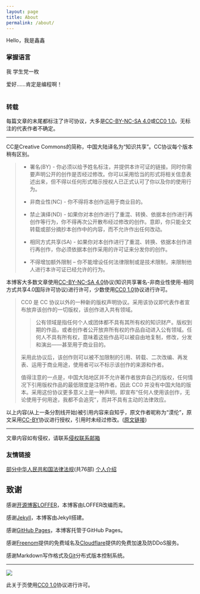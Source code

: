 ```yaml
---
layout: page
title: About
permalink: /about/
---
```


Hello，我是鑫鑫

### 掌握语言

我 学生党一枚

爱好……肯定是编程啊！

# 

### 转载

每篇文章的末尾都标注了许可协议，大多是[CC-BY-NC-SA 4.0](https://creativecommons.org/licenses/by-nc-sa/4.0/)或[CC0 1.0](https://creativecommons.org/publicdomain/zero/1.0)。无标注的代表作者不确定。

---

CC是Creative Commons的简称，中国大陆译名为“知识共享”。CC协议每个版本稍有区别。

> - 署名(BY) - 你必须以给予姓名标注，并提供本许可证的链接。同时你需要声明公开的创作是否经过修改。你可以采用恰当的形式将相关信息表述出来，但不得以任何形式暗示授权人已正式认可了你以及你的使用行为。
> 
> - 非商业性(NC) - 你不得将本创作运用于商业目的。
> 
> - 禁止演绎(ND) - 如果你对本创作进行了重混、转换、依据本创作进行再创作等行为，你不得再次公开散布经过修改的创作。意即，你只能全文转载或部分摘抄本创作中的内容，而不允许作出任何改动。
> 
> - 相同方式共享(SA) - 如果你对本创作进行了重混、转换、依据本创作进行再创作，你必须依据本创作采用的许可证来分发你的创作。
> 
> - 不得增加额外限制 – 你不能增设任何法律限制或是技术限制，来限制他人进行本许可证已经允许的行为。

本博客大多数文章使用[CC-BY-NC-SA 4.0](https://creativecommons.org/licenses/by-nc-sa/4.0/)协议(知识共享署名-非商业性使用-相同方式共享4.0国际许可协议)进行许可，少数使用[CC0 1.0](https://creativecommons.org/publicdomain/zero/1.0/)协议进行许可。

> CC0 是 CC 协议以外的一种新的版权声明协议。采用该协议即代表作者宣布放弃该创作的一切版权，该创作进入共有领域。
> 
> > 公有领域是指任何个人或团体都不具有其所有权的知识财产。版权到期的作品，或者创作者公开放弃所有权的作品自动进入公有领域。任何人不具有所有权，意味着这些作品可以被自由地复制，修改，分发和演出——甚至用于商业目的。
> 
> 采用此协议后，该创作则可以被不加限制的引用、转载、二次改编、再发表、运用于商业用途，使用者可以不标示该创作的来源和作者。
> 
> 值得注意的一点是，中国大陆地区并不允许著作者放弃自己的版权，任何情况下引用版权作品的最低限度是注明作者。因此 CC0 并没有中国大陆的版本。采用这份协议更多意义上是一种声明，即宣布“任何人使用该创作，无论使用于何用途，我都不会追究”，而并不具有主动的法律效应。

以上内容(从上一条分割线开始)被引用内容来自知乎，原文作者昵称为“漠伦”，原文采用[CC-BY](https://creativecommons.org/licenses/by/4.0/)协议进行授权，引用时未经过修改。([原文链接](https://zhuanlan.zhihu.com/p/20641764))

---

文章内容如有侵权，请联系[侵权联系邮箱](mailto:tort@xinxin2021.tk)

### 友情链接

[部分中华人民共和国法律法规](https://law.xinxin2021.tk)(共76部) [个人介绍](https://www.xinxin2021.tk)

## 致谢

感谢[开源博客LOFFER](https://fromendworld.github.io/LOFFER)，本博客由LOFFER改编而来。

感谢[Jekyll](https://github.com/jekyll/jekyll)，本博客由Jekyll搭建。

感谢[GitHub Pages](https://pages.github.com)，本博客托管于GitHub Pages。

感谢[Freenom](https://freenom.com)提供的免费域名及[Cloudflare](https://cloudflare.com)提供的免费加速及防DDoS服务。

感谢Markdown写作格式及[Git](https://git-scm.com)分布式版本控制系统。

---

[![](https://licensebuttons.net/l/zero/1.0/88x31.png)](https://creativecommons.org/publicdomain/zero/1.0/)

此关于页使用[CC0 1.0](https://creativecommons.org/publicdomain/zero/1.0/)协议进行许可。
